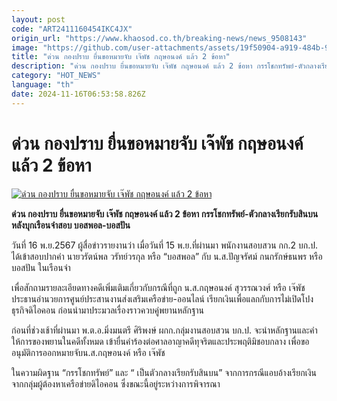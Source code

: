 ```yaml
---
layout: post
code: "ART2411160454IKC4JX"
origin_url: "https://www.khaosod.co.th/breaking-news/news_9508143"
image: "https://github.com/user-attachments/assets/19f50904-a919-484b-9fe1-e63175499179"
title: "ด่วน กองปราบ ยื่นขอหมายจับ เจ๊พัช กฤษอนงค์ แล้ว 2 ข้อหา"
description: "ด่วน กองปราบ ยื่นขอหมายจับ เจ๊พัช กฤษอนงค์ แล้ว 2 ข้อหา กรรโชกทรัพย์-ตัวกลางเรียกรับสินบน หลังบุกเรือนจำสอบ บอสพอล-บอสปัน"
category: "HOT_NEWS"
language: "th"
date: 2024-11-16T06:53:58.826Z
---
```


# ด่วน กองปราบ ยื่นขอหมายจับ เจ๊พัช กฤษอนงค์ แล้ว 2 ข้อหา

[![ด่วน กองปราบ ยื่นขอหมายจับ เจ๊พัช กฤษอนงค์ แล้ว 2 ข้อหา](https://www.khaosod.co.th/wpapp/uploads/2024/11/8b6a293b-622a-4ebb-b414-a18b9a3bf6e5.jpg "ด่วน กองปราบ ยื่นขอหมายจับ เจ๊พัช กฤษอนงค์ แล้ว 2 ข้อหา")](https://www.khaosod.co.th/wpapp/uploads/2024/11/8b6a293b-622a-4ebb-b414-a18b9a3bf6e5.jpg)

**ด่วน กองปราบ ยื่นขอหมายจับ เจ๊พัช กฤษอนงค์ แล้ว 2 ข้อหา กรรโชกทรัพย์-ตัวกลางเรียกรับสินบน หลังบุกเรือนจำสอบ บอสพอล-บอสปัน**

วันที่ 16 พ.ย.2567 ผู้สื่อข่าวรายงานว่า เมื่อวันที่ 15 พ.ย.ที่ผ่านมา พนักงานสอบสวน กก.2 บก.ป. ได้เข้าสอบปากคำ นายวรัตน์พล วรัทย์วรกุล หรือ “บอสพอล” กับ น.ส.ปัญจรัศม์ กนกรักษ์ธนพร หรือ บอสปัน ในเรือนจำ

เพื่อสักถามรายละเอียดทางคดีเพิ่มเติมเกี่ยวกับกรณีที่ถูก น.ส.กฤษอนงค์ สุวรรณวงศ์ หรือ เจ๊พัช ประธานอำนวยการศูนย์ประสานงานส่งเสริมเครือข่าย-ออนไลน์ เรียกเงินเพื่อแลกกับการไม่เปิดโปงธุรกิจดิไอคอน ก่อนนำมาประมวลเรื่องราวควบคู่พยานหลักฐาน

ก่อนที่ช่วงเช้าที่ผ่านมา พ.ต.อ.มิ่งมนตรี ศิริพงษ์ ผกก.กลุ่มงานสอบสวน บก.ป. จะนำหลักฐานและคำให้การของพยานในคดีทั้งหมด เข้ายื่นคำร้องต่อศาลอาญาคดีทุจริตและประพฤติมิชอบกลาง เพื่อขออนุมัติการออกหมายจับน.ส.กฤษอนงค์ หรือ เจ๊พัช

ในความผิดฐาน “กรรโชกทรัพย์” และ “ เป็นตัวกลางเรียกรับสินบน” จากการกรณีแอบอ้างเรียกเงินจากกลุ่มผู้ต้องหาเครือข่ายดิไอคอน ซึ่งขณะนี้อยู่ระหว่างการพิจารณา